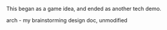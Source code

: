 This began as a game idea, and ended as another tech demo.

arch - my brainstorming design doc, unmodified
